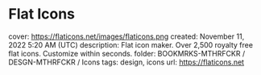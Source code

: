 # Flat Icons

cover: https://flaticons.net/images/flaticons.png
created: November 11, 2022 5:20 AM (UTC)
description: Flat icon maker. Over 2,500 royalty free flat icons. Customize within seconds.
folder: BOOKMRKS-MTHRFCKR / DESGN-MTHRFCKR / Icons
tags: design, icons
url: https://flaticons.net